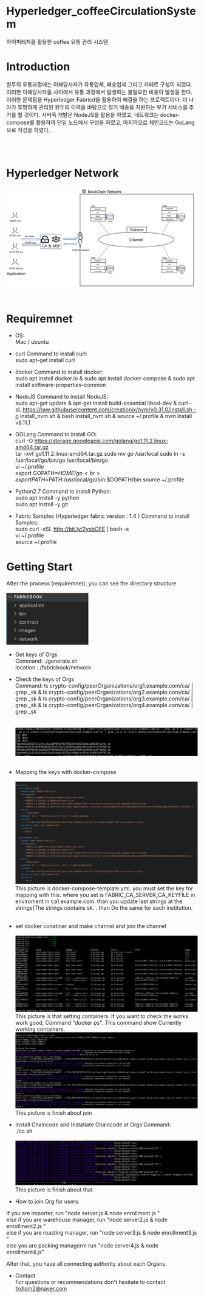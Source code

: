 # Hyperledger_coffeeCirculationSystem
하이퍼레져를 활용한 coffee 유통 관리 시스템

# Introduction
원두의 유통과정에는 이해당사자가 유통업체, 배송업체 그리고 카페로 구성이 되었다. 이러한 이해당사자들 사이에서 유통 과정에서 발생하는 불필요한 비용이 발생을 한다. 
이러한 문제점을 Hyperledger Fabricd을 활용하여 해결을 하는 프로젝트이다. 더 나아가 투명하게 관리된 원두의 이력을 바탕으로 정기 배송을 지원하는 부가 서비스를 
추가를 할 것이다. 서버쪽 개발은 NodeJS를 활용을 하였고, 네트워크는 docker-compose를 활용하여 단일 노드에서 구성을 하였고, 마지막으로 체인코드는 GoLang으로 작성을 하였다.

<br><br>

# Hyperledger Network
![network_outline](./images/network_outline.png)
<br>
<br>

# Requiremnet

- OS:<br>Mac / ubuntu

- curl
Command to install curl:<br>sudo apt-get install curl

- docker
Command to install docker:<br>sudo apt install docker.io & sudo apt install docker-compose & sudo apt install software-properties-common

- NodeJS
Command to install NodeJS:<br> sudo apt-get update & apt-get install build-essential libssl-dev & curl -sL https://raw.githubusercontent.com/creationix/nvm/v0.31.0/install.sh -o install_nvm.sh & bash install_nvm.sh & source ~/.profile
 & nvm install v8.11.1

- GOLang
Command to install GO:<br>curl -O https://storage.googleapis.com/golang/go1.11.2.linux-amd64.tar.gz <br>
tar -xvf go1.11.2.linux-amd64.tar.gz sudo mv go /usr/local sudo ln -s /usr/local/go/bin/go /usr/local/bin/go<br>
 vi ~/.profile <br>
export GOPATH=$HOME/go<br>
export PATH=$PATH:/usr/local/go/bin:$GOPATH/bin source ~/.profile

- Python2.7
Command to install Python:<br> sudo apt install -y python<br>sudo apt install -y git

- Fabric Samples  (Hyperledger fabric version : 1.4 )
Command to install Samples:<br> sudo curl -sSL http://bit.ly/2ysbOFE | bash -s<br>vi ~/.profile<br>source ~/.profile  

# Getting Start
After the process (requiremnet), you can see the directory structure<br><br>
![directory_structure](./images/directory_structure.png)

- Get keys of Orgs<br>Command: ./generate.sh <br> location : /fabricbook/network<br>
- Check the keys of Orgs<br> Command: ls crypto-config/peerOrganizations/org1.example.com/ca/ | grep _sk & ls crypto-config/peerOrganizations/org2.example.com/ca/ | grep _sk & ls crypto-config/peerOrganizations/org3.example.com/ca/ | grep _sk & ls crypto-config/peerOrganizations/org4.example.com/ca/ | grep _sk<br>
<br><br>![picture1](./images/picture1.png)<br><br>
- Mapping the keys with docker-compose<br><br>
![picture2](./images/picture2.png)<br>
This picture is docker-compose-template.yml. you must set the key for mapping with this.
where you set is FABRIC_CA_SERVER_CA_KEYFILE in enviroment in ca1.example.com. than you update last strings at the strings(The strings contains sk.
. than Do the same for each institution.<br><br>
- set docker conatiner and make channel and join the channel<br><br>
![picture3](./images/picture3.png)<br>
This picture is that setting containers.
If you want to check the works work good, Command "docker ps". This command show Currently working containers.<br>
![picture4](./images/picture4.png)<br>
This picture is finish about join

- Install Chaincode and Instatiate Chaincode at Orgs
Command:<br>
./cc.sh<br><br>
![picture5](./images/picture5.png)<br>
This picture is finish about that.


- How to join Org for users.

If you are importer, run "node server.js & node enrollment.js " <br>
else if you are warehouse manager, run "node server2.js & node enrollment2.js " <br>
else if you are roasting manager, run "node server3.js & node enrollment3.js " <br>
else you are packing managerm run "node server4.js & node enrollment4.js" <br>

After that, you have all connecting authority about each Organs.<br>

- Contact<br>
For questions or recommendations don't hesitate to contact tkdlqm2@naver.com
